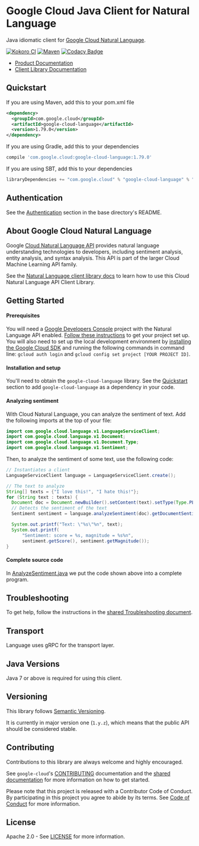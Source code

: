 Google Cloud Java Client for Natural Language
======================================

Java idiomatic client for [Google Cloud Natural Language][cloud-language].

[![Kokoro CI](http://storage.googleapis.com/cloud-devrel-public/java/badges/google-cloud-java/master.svg)](http://storage.googleapis.com/cloud-devrel-public/java/badges/google-cloud-java/master.html)
[![Maven](https://img.shields.io/maven-central/v/com.google.cloud/google-cloud-language.svg)](https://img.shields.io/maven-central/v/com.google.cloud/google-cloud-language.svg)
[![Codacy Badge](https://api.codacy.com/project/badge/grade/9da006ad7c3a4fe1abd142e77c003917)](https://www.codacy.com/app/mziccard/google-cloud-java)

- [Product Documentation][language-product-docs]
- [Client Library Documentation][language-client-lib-docs]

Quickstart
----------

[//]: # ({x-version-update-start:google-cloud-language:released})
If you are using Maven, add this to your pom.xml file
```xml
<dependency>
  <groupId>com.google.cloud</groupId>
  <artifactId>google-cloud-language</artifactId>
  <version>1.79.0</version>
</dependency>
```
If you are using Gradle, add this to your dependencies
```Groovy
compile 'com.google.cloud:google-cloud-language:1.79.0'
```
If you are using SBT, add this to your dependencies
```Scala
libraryDependencies += "com.google.cloud" % "google-cloud-language" % "1.79.0"
```
[//]: # ({x-version-update-end})

Authentication
--------------

See the [Authentication](https://github.com/googleapis/google-cloud-java#authentication) section in the base directory's README.

About Google Cloud Natural Language
----------------------------

Google [Cloud Natural Language API][cloud-language] provides natural language understanding technologies to developers, including sentiment analysis, entity analysis, and syntax analysis. This API is part of the larger Cloud Machine Learning API family.

See the [Natural Language client library docs][language-client-lib-docs] to learn how to use this Cloud Natural Language API Client Library.

Getting Started
---------------
#### Prerequisites
You will need a [Google Developers Console](https://console.developers.google.com/) project with the Natural Language API enabled. [Follow these instructions](https://cloud.google.com/resource-manager/docs/creating-managing-projects) to get your project set up. You will also need to set up the local development environment by [installing the Google Cloud SDK](https://cloud.google.com/sdk/) and running the following commands in command line: `gcloud auth login` and `gcloud config set project [YOUR PROJECT ID]`.

#### Installation and setup
You'll need to obtain the `google-cloud-language` library.  See the [Quickstart](#quickstart) section to add `google-cloud-language` as a dependency in your code.

#### Analyzing sentiment
With Cloud Natural Language, you can analyze the sentiment of text. Add the following imports at the top of your file:

``` java
import com.google.cloud.language.v1.LanguageServiceClient;
import com.google.cloud.language.v1.Document;
import com.google.cloud.language.v1.Document.Type;
import com.google.cloud.language.v1.Sentiment;
```
Then, to analyze the sentiment of some text, use the following code:

``` java
// Instantiates a client
LanguageServiceClient language = LanguageServiceClient.create();

// The text to analyze
String[] texts = {"I love this!", "I hate this!"};
for (String text : texts) {
  Document doc = Document.newBuilder().setContent(text).setType(Type.PLAIN_TEXT).build();
  // Detects the sentiment of the text
  Sentiment sentiment = language.analyzeSentiment(doc).getDocumentSentiment();

  System.out.printf("Text: \"%s\"%n", text);
  System.out.printf(
      "Sentiment: score = %s, magnitude = %s%n",
      sentiment.getScore(), sentiment.getMagnitude());
}
```

#### Complete source code

In [AnalyzeSentiment.java](../../google-cloud-examples/src/main/java/com/google/cloud/examples/language/snippets/AnalyzeSentiment.java) we put the code shown above into a complete program.

Troubleshooting
---------------

To get help, follow the instructions in the [shared Troubleshooting document](https://github.com/googleapis/google-cloud-common/blob/master/troubleshooting/readme.md#troubleshooting).

Transport
---------
Language uses gRPC for the transport layer.

Java Versions
-------------

Java 7 or above is required for using this client.

Versioning
----------

This library follows [Semantic Versioning](http://semver.org/).

It is currently in major version one (``1.y.z``), which means that the public API should be considered stable.

Contributing
------------

Contributions to this library are always welcome and highly encouraged.

See `google-cloud`'s [CONTRIBUTING] documentation and the [shared documentation](https://github.com/googleapis/google-cloud-common/blob/master/contributing/readme.md#how-to-contribute-to-gcloud) for more information on how to get started.

Please note that this project is released with a Contributor Code of Conduct. By participating in this project you agree to abide by its terms. See [Code of Conduct][code-of-conduct] for more information.

License
-------

Apache 2.0 - See [LICENSE] for more information.


[CONTRIBUTING]:https://github.com/googleapis/google-cloud-java/blob/master/CONTRIBUTING.md
[code-of-conduct]:https://github.com/googleapis/google-cloud-java/blob/master/CODE_OF_CONDUCT.md#contributor-code-of-conduct
[LICENSE]: https://github.com/googleapis/google-cloud-java/blob/master/LICENSE
[cloud-platform]: https://cloud.google.com/
[cloud-language]: https://cloud.google.com/natural-language/
[language-product-docs]: https://cloud.google.com/natural-language/docs/
[language-client-lib-docs]: https://googleapis.github.io/google-cloud-java/google-cloud-clients/apidocs/index.html?com/google/cloud/language/v1beta2/package-summary.html
